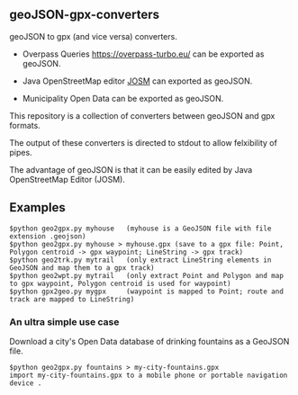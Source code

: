 ## geoJSON-gpx-converters
geoJSON to gpx (and vice versa) converters.

- Overpass Queries https://overpass-turbo.eu/ can be exported as geoJSON.

- Java OpenStreetMap editor [JOSM](https://josm.openstreetmap.de/) can exported as geoJSON.

- Municipality Open Data can be exported as geoJSON.

This repository is a collection of converters between geoJSON and gpx formats.

The output of these converters is directed to stdout to allow felxibility of pipes.

The advantage of geoJSON is that it can be easily edited by Java OpenStreetMap Editor (JOSM).

## Examples
```
$python geo2gpx.py myhouse   (myhouse is a GeoJSON file with file extension .geojson)
$python geo2gpx.py myhouse > myhouse.gpx (save to a gpx file: Point, Polygon centroid -> gpx waypoint; LineString -> gpx track)
$python geo2trk.py mytrail   (only extract LineString elements in GeoJSON and map them to a gpx track)
$python geo2wpt.py mytrail   (only extract Point and Polygon and map to gpx waypoint, Polygon centroid is used for waypoint)
$python gpx2geo.py mygpx     (waypoint is mapped to Point; route and track are mapped to LineString)
```
### An ultra simple use case
Download a city's Open Data database of drinking fountains as a GeoJSON file.
```
$python geo2gpx.py fountains > my-city-fountains.gpx
import my-city-fountains.gpx to a mobile phone or portable navigation device .
```
